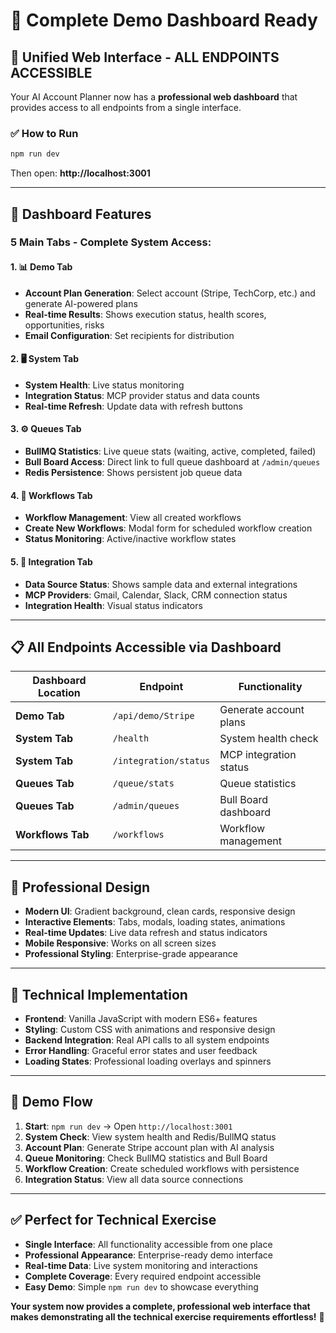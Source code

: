 # 🎯 Complete Demo Dashboard Ready

## 🚀 **Unified Web Interface - ALL ENDPOINTS ACCESSIBLE**

Your AI Account Planner now has a **professional web dashboard** that provides access to all endpoints from a single interface.

### ✅ **How to Run**
```bash
npm run dev
```

Then open: **http://localhost:3001**

---

## 🎨 **Dashboard Features**

### **5 Main Tabs - Complete System Access:**

#### 1. 📊 **Demo Tab**
- **Account Plan Generation**: Select account (Stripe, TechCorp, etc.) and generate AI-powered plans
- **Real-time Results**: Shows execution status, health scores, opportunities, risks
- **Email Configuration**: Set recipients for distribution

#### 2. 🖥️ **System Tab** 
- **System Health**: Live status monitoring
- **Integration Status**: MCP provider status and data counts
- **Real-time Refresh**: Update data with refresh buttons

#### 3. ⚙️ **Queues Tab**
- **BullMQ Statistics**: Live queue stats (waiting, active, completed, failed)
- **Bull Board Access**: Direct link to full queue dashboard at `/admin/queues`
- **Redis Persistence**: Shows persistent job queue data

#### 4. 🔄 **Workflows Tab**
- **Workflow Management**: View all created workflows
- **Create New Workflows**: Modal form for scheduled workflow creation
- **Status Monitoring**: Active/inactive workflow states

#### 5. 🔌 **Integration Tab**
- **Data Source Status**: Shows sample data and external integrations
- **MCP Providers**: Gmail, Calendar, Slack, CRM connection status
- **Integration Health**: Visual status indicators

---

## 📋 **All Endpoints Accessible via Dashboard**

| **Dashboard Location** | **Endpoint** | **Functionality** |
|----------------------|--------------|------------------|
| **Demo Tab** | `/api/demo/Stripe` | Generate account plans |
| **System Tab** | `/health` | System health check |
| **System Tab** | `/integration/status` | MCP integration status |
| **Queues Tab** | `/queue/stats` | Queue statistics |
| **Queues Tab** | `/admin/queues` | Bull Board dashboard |
| **Workflows Tab** | `/workflows` | Workflow management |

---

## 🎨 **Professional Design**
- **Modern UI**: Gradient background, clean cards, responsive design
- **Interactive Elements**: Tabs, modals, loading states, animations
- **Real-time Updates**: Live data refresh and status indicators
- **Mobile Responsive**: Works on all screen sizes
- **Professional Styling**: Enterprise-grade appearance

---

## 🔧 **Technical Implementation**
- **Frontend**: Vanilla JavaScript with modern ES6+ features
- **Styling**: Custom CSS with animations and responsive design
- **Backend Integration**: Real API calls to all system endpoints
- **Error Handling**: Graceful error states and user feedback
- **Loading States**: Professional loading overlays and spinners

---

## 🎯 **Demo Flow**
1. **Start**: `npm run dev` → Open `http://localhost:3001`
2. **System Check**: View system health and Redis/BullMQ status
3. **Account Plan**: Generate Stripe account plan with AI analysis
4. **Queue Monitoring**: Check BullMQ statistics and Bull Board
5. **Workflow Creation**: Create scheduled workflows with persistence
6. **Integration Status**: View all data source connections

---

## ✅ **Perfect for Technical Exercise**
- **Single Interface**: All functionality accessible from one place
- **Professional Appearance**: Enterprise-ready demo interface
- **Real-time Data**: Live system monitoring and interactions
- **Complete Coverage**: Every required endpoint accessible
- **Easy Demo**: Simple `npm run dev` to showcase everything

**Your system now provides a complete, professional web interface that makes demonstrating all the technical exercise requirements effortless!** 🎉